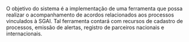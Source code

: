 O objetivo do sistema é a implementação de uma ferramenta que possa realizar o acompanhamento de acordos relacionados aos processos vinculados à SGAI. Tal ferramenta contará com recursos de cadastro de processos, emissão de alertas, registro de parceiros nacionais e internacionais.